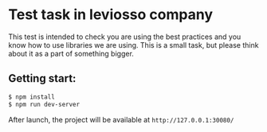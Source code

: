 Test task in leviosso company
=======================

This test is intended to check you are using the best practices and you know how to use libraries we are using. This is a small task, but please think about it as a part of something bigger.

Getting start:
-----------------------

```sh
$ npm install
$ npm run dev-server
```

After launch, the project will be available at `http://127.0.0.1:30080/`
